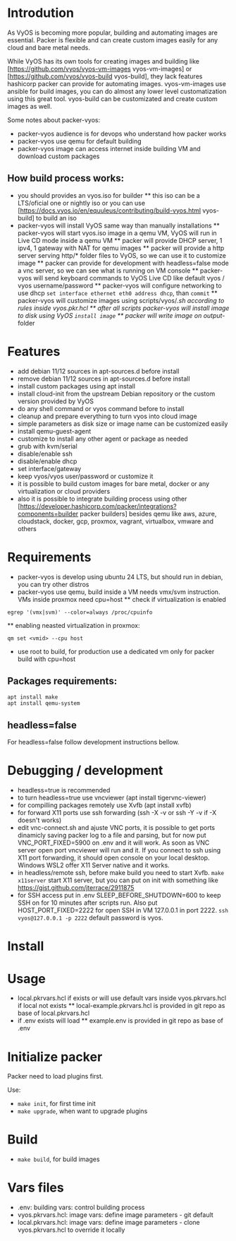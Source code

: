 
# Introdution

As VyOS is becoming more popular, building and automating images are essential. Packer is flexible and 
can create custom images easily for any cloud and bare metal needs.

While VyOS has its own tools for creating images and building like [https://github.com/vyos/vyos-vm-images vyos-vm-images]
or [https://github.com/vyos/vyos-build vyos-build], they lack features hashicorp packer can provide for automating images.
vyos-vm-images use ansible for build images, you can do almost any lower level customatization using this great tool. 
vyos-build can be customizated and create custom images as well. 

Some notes about packer-vyos:
* packer-vyos audience is for devops who understand how packer works
* packer-vyos use qemu for default building
* packer-vyos image can access internet inside building VM and download custom packages


## How build process works:

* you should provides an vyos.iso for builder
** this iso can be a LTS/oficial one or nightly iso or you can use [https://docs.vyos.io/en/equuleus/contributing/build-vyos.html vyos-build] to build an iso
* packer-vyos will install VyOS same way than manually installations
** packer-vyos will start vyos.iso image in a qemu VM, VyOS will run in Live CD mode inside a qemu VM
** packer will provide DHCP server, 1 ipv4, 1 gateway with NAT for qemu images
** packer will provide a http server serving http/* folder files to VyOS, so we can use it to customize image
** packer can provide for development with headless=false mode a vnc server, so we can see what is running on VM console
** packer-vyos will send keyboard commands to VyOS Live CD like default vyos / vyos username/password
** packer-vyos will configure networking to use dhcp ```set interface ethernet eth0 address dhcp```, than ```commit```
** packer-vyos will customize images using scripts/vyos/*.sh according to rules inside vyos.pkr.hcl
** after all scripts packer-vyos will install image to disk using VyOS ```install image```
** packer will write image on output-* folder

# Features

* add debian 11/12 sources in apt-sources.d before install
* remove debian 11/12 sources in apt-sources.d before install
* install custom packages using apt install
* install cloud-init from the upstream Debian repository or the custom version provided by VyOS
* do any shell command or vyos command before to install
* cleanup and prepare everything to turn vyos into cloud image
* simple parameters as disk size or image name can be customized easily
* install qemu-guest-agent
* customize to install any other agent or package as needed
* grub with kvm/serial
* disable/enable ssh 
* disable/enable dhcp
* set interface/gateway 
* keep vyos/vyos user/password or customize it
* it is possible to build custom images for bare metal, docker or any virtualization or cloud providers
* also it is possible to integrate building process using other [https://developer.hashicorp.com/packer/integrations?components=builder packer builders] 
besides qemu like aws, azure, cloudstack, docker, gcp, proxmox, vagrant, virtualbox, vmware and others

# Requirements

* packer-vyos is develop using ubuntu 24 LTS, but should run in debian, you can try other distros
* packer-vyos use qemu, build inside a VM needs vmx/svm instruction. VMs inside proxmox need cpu=host
** check if virtualization is enabled
```
egrep '(vmx|svm)' --color=always /proc/cpuinfo
```
** enabling neasted virtualization in proxmox:
```
qm set <vmid> --cpu host
```
* use root to build, for production use a dedicated vm only for packer build with cpu=host


## Packages requirements:

```
apt install make
apt install qemu-system 
```

## headless=false 

For headless=false follow development instructions bellow.

# Debugging / development

* headless=true is recommended
* to turn headless=true use vncviewer (apt install tigervnc-viewer)
* for compilling packages remotely use Xvfb (apt install xvfb)
* for forward X11 ports use ssh forwarding (ssh -X -v or ssh -Y -v if -X doesn't works)
* edit vnc-connect.sh and ajuste VNC ports, it is possible to get ports dinamicly saving packer log to a file and parsing, but for now put VNC_PORT_FIXED=5900 on .env and it will work. As soon as VNC server open port vncviewer will run and it. If you connect to ssh using X11 port forwarding, it should open console on your local desktop. Windows WSL2 offer X11 Server native and it works. 
* in headless/remote ssh, before make build you need to start Xvfb. ```make x11server``` start X11 server, but you can put on init with something like https://gist.github.com/jterrace/2911875
* for SSH access put in .env SLEEP_BEFORE_SHUTDOWN=600 to keep SSH on for 10 minutes after scripts run. Also put HOST_PORT_FIXED=2222 for open SSH in VM 127.0.0.1 in port 2222. ```ssh vyos@127.0.0.1 -p 2222``` default password is vyos.

# Install

# Usage
* local.pkrvars.hcl if exists or will use default vars inside vyos.pkrvars.hcl if local not exists
** local-example.pkrvars.hcl is provided in git repo as base of local.pkrvars.hcl
* if .env exists will load
** example.env is provided in git repo as base of .env

# Initialize packer
Packer need to load plugins first.

Use:
* ```make init```, for first time init
* ```make upgrade```, when want to upgrade plugins

# Build
* ```make build```, for build images


# Vars files
- .env:                  building vars: control building process
- vyos.pkrvars.hcl:      image vars: define image parameters - git default
- local.pkrvars.hcl:     image vars: define image parameters - clone vyos.pkrvars.hcl to override it locally

